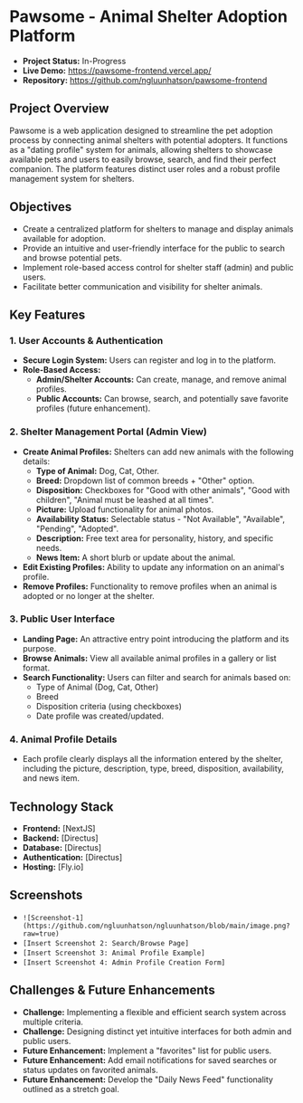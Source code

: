 # Pawsome - Animal Shelter Adoption Platform

* **Project Status:** In-Progress
* **Live Demo:** https://pawsome-frontend.vercel.app/
* **Repository:** https://github.com/ngluunhatson/pawsome-frontend

## Project Overview

Pawsome is a web application designed to streamline the pet adoption process by connecting animal shelters with potential adopters. It functions as a "dating profile" system for animals, allowing shelters to showcase available pets and users to easily browse, search, and find their perfect companion. The platform features distinct user roles and a robust profile management system for shelters.

## Objectives

* Create a centralized platform for shelters to manage and display animals available for adoption.
* Provide an intuitive and user-friendly interface for the public to search and browse potential pets.
* Implement role-based access control for shelter staff (admin) and public users.
* Facilitate better communication and visibility for shelter animals.

## Key Features

### 1. User Accounts & Authentication
* **Secure Login System:** Users can register and log in to the platform.
* **Role-Based Access:**
    * **Admin/Shelter Accounts:** Can create, manage, and remove animal profiles.
    * **Public Accounts:** Can browse, search, and potentially save favorite profiles (future enhancement).

### 2. Shelter Management Portal (Admin View)
* **Create Animal Profiles:** Shelters can add new animals with the following details:
    * **Type of Animal:** Dog, Cat, Other.
    * **Breed:** Dropdown list of common breeds + "Other" option.
    * **Disposition:** Checkboxes for "Good with other animals", "Good with children", "Animal must be leashed at all times".
    * **Picture:** Upload functionality for animal photos.
    * **Availability Status:** Selectable status - "Not Available", "Available", "Pending", "Adopted".
    * **Description:** Free text area for personality, history, and specific needs.
    * **News Item:** A short blurb or update about the animal.
* **Edit Existing Profiles:** Ability to update any information on an animal's profile.
* **Remove Profiles:** Functionality to remove profiles when an animal is adopted or no longer at the shelter.

### 3. Public User Interface
* **Landing Page:** An attractive entry point introducing the platform and its purpose.
* **Browse Animals:** View all available animal profiles in a gallery or list format.
* **Search Functionality:** Users can filter and search for animals based on:
    * Type of Animal (Dog, Cat, Other)
    * Breed
    * Disposition criteria (using checkboxes)
    * Date profile was created/updated.

### 4. Animal Profile Details
* Each profile clearly displays all the information entered by the shelter, including the picture, description, type, breed, disposition, availability, and news item.

## Technology Stack

* **Frontend:** [NextJS]
* **Backend:** [Directus]
* **Database:** [Directus]
* **Authentication:** [Directus]
* **Hosting:** [Fly.io]

## Screenshots

* `![Screenshot-1](https://github.com/ngluunhatson/ngluunhatson/blob/main/image.png?raw=true)`
* `[Insert Screenshot 2: Search/Browse Page]`
* `[Insert Screenshot 3: Animal Profile Example]`
* `[Insert Screenshot 4: Admin Profile Creation Form]`

## Challenges & Future Enhancements

* **Challenge:** Implementing a flexible and efficient search system across multiple criteria.
* **Challenge:** Designing distinct yet intuitive interfaces for both admin and public users.
* **Future Enhancement:** Implement a "favorites" list for public users.
* **Future Enhancement:** Add email notifications for saved searches or status updates on favorited animals.
* **Future Enhancement:** Develop the "Daily News Feed" functionality outlined as a stretch goal.